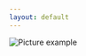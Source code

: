 ```yaml
---
layout: default
---
```

![Picture example](https://github.com/kvartirnik/website/blob/gh-pages/images/kvartirnik_photos/1.jpg)


